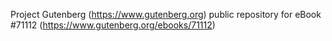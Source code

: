 Project Gutenberg (https://www.gutenberg.org) public repository for
eBook #71112 (https://www.gutenberg.org/ebooks/71112)
